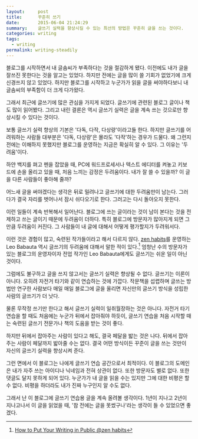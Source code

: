 ```yaml
---
layout:     post
title:      꾸준히 쓰기
date:       2015-06-04 21:24:29
summary:    글쓰기 실력을 향상시킬 수 있는 최선의 방법은 꾸준히 글을 쓰는 것이다.
categories: writing
tags:
  - writing
permalink: writing-steadily
---
```


블로그를 시작하면서 내 글솜씨가 부족하다는 것을 절감하게 됐다. 이전에도 내가 글을 잘쓰진 못한다는 것을 알고는 있었다. 하지만 전에는 글을 많이 쓸 기회가 없었기에 크게 신경쓰지 않고 있었다. 하지만 블로그를 시작하고 누군가가 읽을 글을 써야하다보니 내 글솜씨의 부족함이 더 크게 다가왔다.

그래서 최근에 글쓰기에 많은 관심을 가지게 되었다. 글쓰기에 관련된 블로그 글이나 책도 많이 읽어봤다. 그리고 내린 결론은 역시 글쓰기 실력은 글을 계속 쓰는 것으로만 향상시킬 수 있다는 것이다. 

보통 글쓰기 실력 향상의 기본은 '다독, 다작, 다상량'이라고들 한다. 하지만 글쓰기를 어려워하는 사람들 대부분은 '다독, 다상량'은 몰라도 '다작'하는 경우가 드물다. 왜 그런지 전에는 이해하지 못했지만 블로그를 운영하는 지금은 확실히 알 수 있다. 그 이유는 '두려움'이다.

하얀 백지를 펴고 펜을 잡았을 때, PC에 워드프로세서나 텍스트 에디터를 켜놓고 키보드에 손을 올리고 있을 때, 처음 느끼는 감정은 두려움이다. 내가 잘 쓸 수 있을까? 이 글을 다른 사람들이 좋아해 줄까?

어느새 글을 써야겠다는 생각은 뒤로 밀려나고 글쓰기에 대한 두려움만이 남는다. 그러다가 결국 자리를 벗어나서 잠시 쉬다오기로 한다. 그러고는 다시 돌아오지 못한다. 

이런 일들이 계속 반복해서 일어난다. 블로그에 쓰는 글이라는 것이 남이 본다는 것을 전제하고 쓰는 글이기 때문에 두려움이 더하다. 특히 블로그에 방문자가 많아지게 되면 그만큼 두려움이 커진다. 그 사람들이 내 글에 대해서 어떻게 평가할지가 두려워서다.

이런 것은 경험이 많고, 숙련된 작가들이라고 해서 다르지 않다. [zen habits](http://zenhabits.net/)를 운영하는 Leo Babauta 역시 글쓰기의 두려움에 대해서 말한 적이 있다.[^1] 엄청난 수의 방문자가 있는 블로그의 운영자이자 전업 작가인 Leo Babauta에게도 글쓰기는 쉬운 일이 아닌 것이다.

그럼에도 불구하고 글을 쓰지 않고서는 글쓰기 실력은 향상될 수 없다. 글쓰기는 이론이 아니다. 오히려 자전거 타기와 같이 연습하는 것에 가깝다. 작문책을 섭렵하며 글쓰는 방법만 연구한 사람보다 매일 매일 블로그에 글을 올리면 자신만의 글쓰기 방식을 성립한 사람의 글쓰기가 더 낫다. 

물론 무작정 쓰기만 한다고 해서 글쓰기 실력이 일취월장하는 것은 아니다. 자전거 타기 연습을 할 때도 처음에는 누군가 뒤에서 잡아줘야 하듯이, 글쓰기 연습을 처음 시작할 때는 숙련된 글쓰기 전문가나 책의 도움을 받는 것이 좋다. 

하지만 뒤에서 잡아주는 사람이 있다고 해도, 결국 페달을 밟는 것은 나다. 뒤에서 잡아주는 사람이 페달까지 밟아줄 수는 없다. 결국 어떤 방식이든 꾸준이 글을 쓰는 것만이 자신의 글쓰기 실력을 향상시켜 준다. 

그런 면에서 이 블로그는 나에게 글쓰기 연습 공간으로서 최적이다. 이 블로그의 도메인은 내가 자주 쓰는 아이디나 닉네임과 전혀 상관이 없다. 또한 방문자도 별로 없다. 또한 댓글도 달지 못하게 되어 있다. 누군가가 내 글을 읽을 수는 있지만 그에 대한 비평은 할 수 없다. 비평을 하더라도 내가 진짜 누구인지 알 수도 없다.

그래서 난 이 블로그에 글쓰기 연습용 글을 계속 올려볼 생각이다. 1년이 지나고 2년이 지나고나서 이 글을 읽었을 때, '참 전에는 글을 못썼구나'라는 생각이 들 수 있었으면 좋겠다.



[^1]: [How to Put Your Writing in Public @zen habits](http://zenhabits.net/public/)
